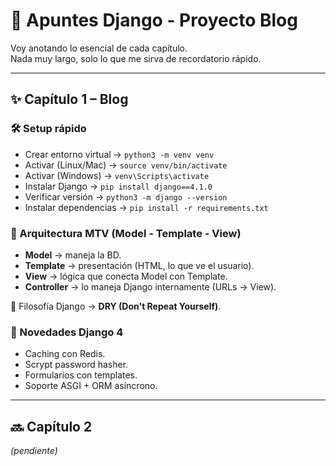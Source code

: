 # 📓 Apuntes Django - Proyecto Blog

Voy anotando lo esencial de cada capítulo.  
Nada muy largo, solo lo que me sirva de recordatorio rápido.

---

## ✨ Capítulo 1 – Blog

### 🛠️ Setup rápido
- Crear entorno virtual → `python3 -m venv venv`  
- Activar (Linux/Mac) → `source venv/bin/activate`  
- Activar (Windows) → `venv\Scripts\activate`  
- Instalar Django → `pip install django==4.1.0`  
- Verificar versión → `python3 -m django --version`  
- Instalar dependencias → `pip install -r requirements.txt`  

### 🧩 Arquitectura MTV (Model - Template - View)
- **Model** → maneja la BD.  
- **Template** → presentación (HTML, lo que ve el usuario).  
- **View** → lógica que conecta Model con Template.  
- **Controller** → lo maneja Django internamente (URLs → View).  

📌 Filosofía Django → **DRY (Don't Repeat Yourself)**.  

### 🚀 Novedades Django 4
- Caching con Redis.  
- Scrypt password hasher.  
- Formularios con templates.  
- Soporte ASGI + ORM asíncrono.  

---

## 🔜 Capítulo 2
*(pendiente)*  
